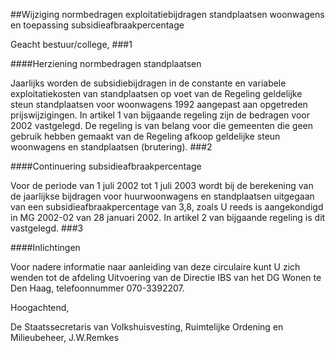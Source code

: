 <meta http-equiv='Content-Type' content='text/html; charset=utf-8' />

##Wijziging normbedragen exploitatiebijdragen standplaatsen woonwagens en toepassing subsidieafbraakpercentage

Geacht bestuur/college, 
###1 

####Herziening normbedragen standplaatsen

Jaarlijks worden de subsidiebijdragen in de constante en variabele exploitatiekosten van standplaatsen op voet van de Regeling geldelijke steun standplaatsen voor woonwagens 1992 aangepast aan opgetreden prijswijzigingen. In artikel 1 van bijgaande regeling zijn de bedragen voor 2002 vastgelegd. De regeling is van belang voor die gemeenten die geen gebruik hebben gemaakt van de Regeling afkoop geldelijke steun woonwagens en standplaatsen (brutering).
###2 

####Continuering subsidieafbraakpercentage

Voor de periode van 1 juli 2002 tot 1 juli 2003 wordt bij de berekening van de jaarlijkse bijdragen voor huurwoonwagens en standplaatsen uitgegaan van een subsidieafbraakpercentage van 3,8, zoals U reeds is aangekondigd in MG 2002-02 van 28 januari 2002. In artikel 2 van bijgaande regeling is dit vastgelegd. 
###3 

####Inlichtingen

Voor nadere informatie naar aanleiding van deze circulaire kunt U zich wenden tot de afdeling Uitvoering van de Directie IBS van het DG Wonen te Den Haag, telefoonnummer 070-3392207.

Hoogachtend,

De 
Staatssecretaris van Volkshuisvesting, Ruimtelijke Ordening en Milieubeheer,
J.W.Remkes
